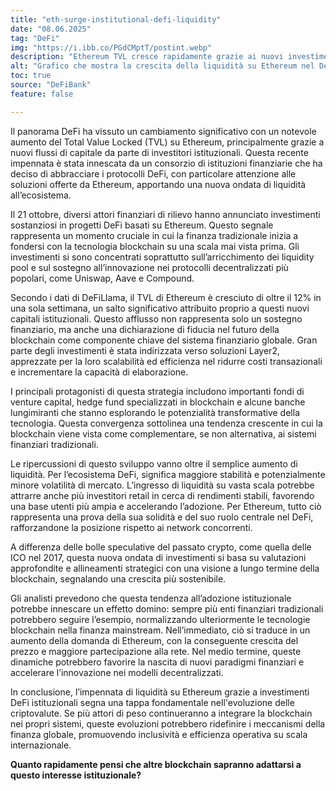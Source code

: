```yaml
---
title: "eth-surge-institutional-defi-liquidity"
date: "08.06.2025"
tag: "DeFi"
img: "https://i.ibb.co/PGdCMptT/postint.webp"
description: "Ethereum TVL cresce rapidamente grazie ai nuovi investimenti istituzionali nel DeFi."
alt: "Grafico che mostra la crescita della liquidità su Ethereum nel DeFi"
toc: true
source: "DeFiBank"
feature: false

---
```


Il panorama DeFi ha vissuto un cambiamento significativo con un notevole aumento del Total Value Locked (TVL) su Ethereum, principalmente grazie a nuovi flussi di capitale da parte di investitori istituzionali. Questa recente impennata è stata innescata da un consorzio di istituzioni finanziarie che ha deciso di abbracciare i protocolli DeFi, con particolare attenzione alle soluzioni offerte da Ethereum, apportando una nuova ondata di liquidità all’ecosistema.

Il 21 ottobre, diversi attori finanziari di rilievo hanno annunciato investimenti sostanziosi in progetti DeFi basati su Ethereum. Questo segnale rappresenta un momento cruciale in cui la finanza tradizionale inizia a fondersi con la tecnologia blockchain su una scala mai vista prima. Gli investimenti si sono concentrati soprattutto sull’arricchimento dei liquidity pool e sul sostegno all’innovazione nei protocolli decentralizzati più popolari, come Uniswap, Aave e Compound.

Secondo i dati di DeFiLlama, il TVL di Ethereum è cresciuto di oltre il 12% in una sola settimana, un salto significativo attribuito proprio a questi nuovi capitali istituzionali. Questo afflusso non rappresenta solo un sostegno finanziario, ma anche una dichiarazione di fiducia nel futuro della blockchain come componente chiave del sistema finanziario globale. Gran parte degli investimenti è stata indirizzata verso soluzioni Layer2, apprezzate per la loro scalabilità ed efficienza nel ridurre costi transazionali e incrementare la capacità di elaborazione.

I principali protagonisti di questa strategia includono importanti fondi di venture capital, hedge fund specializzati in blockchain e alcune banche lungimiranti che stanno esplorando le potenzialità transformative della tecnologia. Questa convergenza sottolinea una tendenza crescente in cui la blockchain viene vista come complementare, se non alternativa, ai sistemi finanziari tradizionali.

Le ripercussioni di questo sviluppo vanno oltre il semplice aumento di liquidità. Per l’ecosistema DeFi, significa maggiore stabilità e potenzialmente minore volatilità di mercato. L’ingresso di liquidità su vasta scala potrebbe attrarre anche più investitori retail in cerca di rendimenti stabili, favorendo una base utenti più ampia e accelerando l’adozione. Per Ethereum, tutto ciò rappresenta una prova della sua solidità e del suo ruolo centrale nel DeFi, rafforzandone la posizione rispetto ai network concorrenti.

A differenza delle bolle speculative del passato crypto, come quella delle ICO nel 2017, questa nuova ondata di investimenti si basa su valutazioni approfondite e allineamenti strategici con una visione a lungo termine della blockchain, segnalando una crescita più sostenibile.

Gli analisti prevedono che questa tendenza all’adozione istituzionale potrebbe innescare un effetto domino: sempre più enti finanziari tradizionali potrebbero seguire l’esempio, normalizzando ulteriormente le tecnologie blockchain nella finanza mainstream. Nell’immediato, ciò si traduce in un aumento della domanda di Ethereum, con la conseguente crescita del prezzo e maggiore partecipazione alla rete. Nel medio termine, queste dinamiche potrebbero favorire la nascita di nuovi paradigmi finanziari e accelerare l’innovazione nei modelli decentralizzati.

In conclusione, l’impennata di liquidità su Ethereum grazie a investimenti DeFi istituzionali segna una tappa fondamentale nell'evoluzione delle criptovalute. Se più attori di peso continueranno a integrare la blockchain nei propri sistemi, queste evoluzioni potrebbero ridefinire i meccanismi della finanza globale, promuovendo inclusività e efficienza operativa su scala internazionale.

**Quanto rapidamente pensi che altre blockchain sapranno adattarsi a questo interesse istituzionale?**